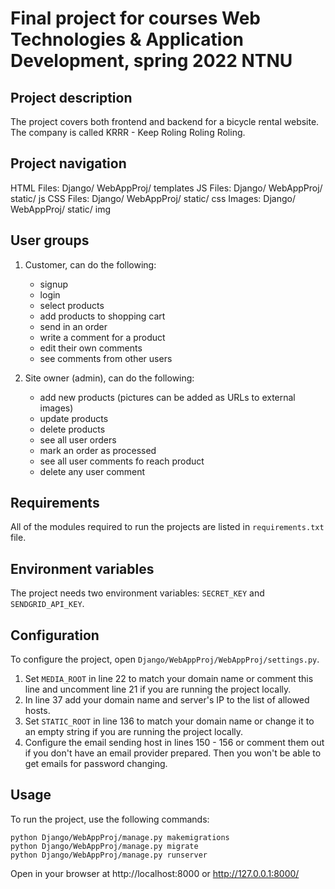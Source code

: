 # Final project for courses Web Technologies & Application Development, spring 2022 NTNU


## Project description
The project covers both frontend and backend for a bicycle rental website. The company is called KRRR - Keep Roling Roling Roling.

## Project navigation
HTML Files: Django/ WebAppProj/ templates
JS Files: Django/ WebAppProj/ static/ js
CSS Files: Django/ WebAppProj/ static/ css
Images: Django/ WebAppProj/ static/ img

## User groups
1. Customer, can do the following:
   - signup
   - login
   - select products
   - add products to shopping cart
   - send in an order
   - write a comment for a product
   - edit their own comments
   - see comments from other users

2. Site owner (admin), can do the following:
   - add new products (pictures can be added as URLs to external images)
   - update products
   - delete products
   - see all user orders
   - mark an order as processed
   - see all user comments fo reach product
   - delete any user comment

## Requirements
All of the modules required to run the projects are listed in `requirements.txt` file.

## Environment variables
The project needs two environment variables:
`SECRET_KEY` and `SENDGRID_API_KEY`.

## Configuration
To configure the project, open `Django/WebAppProj/WebAppProj/settings.py`. 
1. Set `MEDIA_ROOT` in line 22 to match your domain name or comment this line and uncomment line 21 if you are running the project locally.
2. In line 37 add your domain name and server's IP to the list of allowed hosts.
3. Set `STATIC_ROOT` in line 136 to match your domain name or change it to an empty string if you are running the project locally.
4. Configure the email sending host in lines 150 - 156 or comment them out if you don't have an email provider prepared. Then you won't be able to get emails for password changing.

## Usage
To run the project, use the following commands:
```
python Django/WebAppProj/manage.py makemigrations
python Django/WebAppProj/manage.py migrate
python Django/WebAppProj/manage.py runserver
```
Open in your browser at http://localhost:8000 or http://127.0.0.1:8000/
